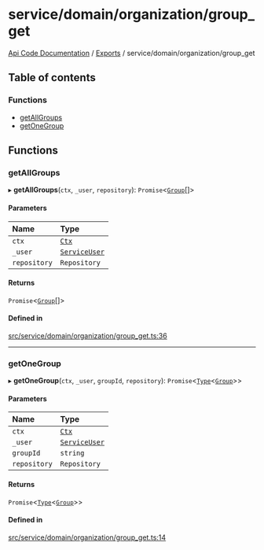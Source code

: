 # service/domain/organization/group\_get
 
[Api Code Documentation](../README.md) / [Exports](../modules.md) / service/domain/organization/group\_get

## Table of contents

### Functions

- [getAllGroups](service_domain_organization_group_get.md#getallgroups)
- [getOneGroup](service_domain_organization_group_get.md#getonegroup)

## Functions

### getAllGroups

▸ **getAllGroups**(`ctx`, `_user`, `repository`): `Promise`\<[`Group`](../interfaces/service_domain_organization_group.Group.md)[]\>

#### Parameters

| Name | Type |
| :------ | :------ |
| `ctx` | [`Ctx`](../interfaces/lib_ctx.Ctx.md) |
| `_user` | [`ServiceUser`](../interfaces/service_domain_organization_service_user.ServiceUser.md) |
| `repository` | `Repository` |

#### Returns

`Promise`\<[`Group`](../interfaces/service_domain_organization_group.Group.md)[]\>

#### Defined in

[src/service/domain/organization/group_get.ts:36](https://github.com/openkfw/TruBudget/blob/d2b440c/api/src/service/domain/organization/group_get.ts#L36)

___

### getOneGroup

▸ **getOneGroup**(`ctx`, `_user`, `groupId`, `repository`): `Promise`\<[`Type`](result.md#type)\<[`Group`](../interfaces/service_domain_organization_group.Group.md)\>\>

#### Parameters

| Name | Type |
| :------ | :------ |
| `ctx` | [`Ctx`](../interfaces/lib_ctx.Ctx.md) |
| `_user` | [`ServiceUser`](../interfaces/service_domain_organization_service_user.ServiceUser.md) |
| `groupId` | `string` |
| `repository` | `Repository` |

#### Returns

`Promise`\<[`Type`](result.md#type)\<[`Group`](../interfaces/service_domain_organization_group.Group.md)\>\>

#### Defined in

[src/service/domain/organization/group_get.ts:14](https://github.com/openkfw/TruBudget/blob/d2b440c/api/src/service/domain/organization/group_get.ts#L14)
